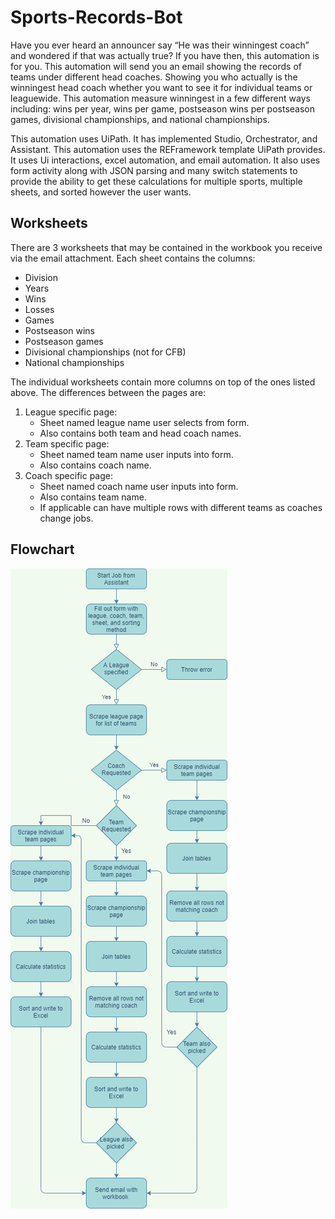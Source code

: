 # Sports-Records-Bot
Have you ever heard an announcer say “He was their winningest coach” and wondered if that was actually true? If you have then, this automation is for you. This automation will send you an email showing the records of teams under different head coaches. Showing you who actually is the winningest head coach whether you want to see it for individual teams or leaguewide.
This automation measure winningest in a few different ways including: wins per year, wins per game, postseason wins per postseason games, divisional championships, and national championships.


This automation uses UiPath. It has implemented Studio, Orchestrator, and Assistant. This automation uses the REFramework template UiPath provides. It uses Ui interactions, excel automation, and email automation. It also uses form activity along with JSON parsing and many switch statements to provide the ability to get these calculations for multiple sports, multiple sheets, and sorted however the user wants.

## Worksheets
There are 3 worksheets that may be contained in the workbook you receive via the email attachment. Each sheet contains the columns:
- Division
- Years
- Wins
- Losses
- Games
- Postseason wins
- Postseason games
- Divisional championships (not for CFB)
- National championships

The individual worksheets contain more columns on top of the ones listed above. The differences between the pages are:
1. League specific page:
    - Sheet named league name user selects from form.
    - Also contains both team and head coach names.
2. Team specific page:
    - Sheet named team name user inputs into form.
    - Also contains coach name.
3. Coach specific page:
    - Sheet named coach name user inputs into form.
    - Also contains team name.
    - If applicable can have multiple rows with different teams as coaches change jobs.

## Flowchart
![Flowchart](https://github.com/nfh2019/Sports-Records-Bot/blob/master/SportsRecords.png)
